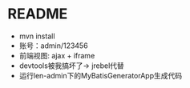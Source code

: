 # README

- mvn install
- 账号：admin/123456
- 前端视图: ajax + iframe
- devtools被我搞坏了-> jrebel代替
- 运行len-admin下的MyBatisGeneratorApp生成代码
